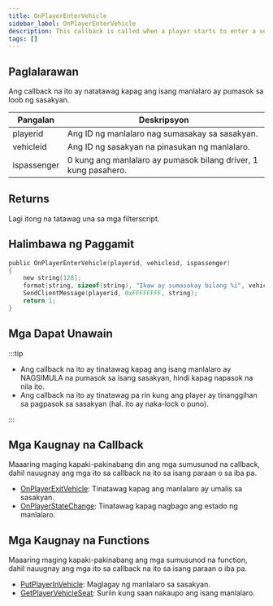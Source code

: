 ```yaml
---
title: OnPlayerEnterVehicle
sidebar_label: OnPlayerEnterVehicle
description: This callback is called when a player starts to enter a vehicle, meaning the player is not in vehicle yet at the time this callback is called.
tags: []
---
```


<VersionWarn name='callback' version='SA-MP 0.3.7' />

## Paglalarawan

Ang callback na ito ay natatawag kapag ang isang manlalaro ay pumasok sa loob ng sasakyan.

| Pangalan    | Deskripsyon                                                    |
| ----------- | -------------------------------------------------------------- |
| playerid     | Ang ID ng manlalaro nag sumasakay sa sasakyan.                  |
| vehicleid | Ang ID ng sasakyan na pinasukan ng manlalaro.               |
| ispassenger | 0 kung ang manlalaro ay pumasok bilang driver, 1 kung pasahero.

## Returns

Lagi itong na tatawag una sa mga filterscript.

## Halimbawa ng Paggamit

```c
public OnPlayerEnterVehicle(playerid, vehicleid, ispassenger)
{
    new string[128];
    format(string, sizeof(string), "Ikaw ay sumasakay bilang %i", vehicleid);
    SendClientMessage(playerid, 0xFFFFFFFF, string);
    return 1;
}
```

## Mga Dapat Unawain

:::tip

- Ang callback na ito ay tinatawag kapag ang isang manlalaro ay NAGSIMULA na pumasok sa isang sasakyan, hindi kapag napasok na nila ito.
- Ang callback na ito ay tinatawag pa rin kung ang player ay tinanggihan sa pagpasok sa sasakyan (hal. ito ay naka-lock o puno).

:::

## Mga Kaugnay na Callback

Maaaring maging kapaki-pakinabang din ang mga sumusunod na callback, dahil nauugnay ang mga ito sa callback na ito sa isang paraan o sa iba pa.

- [OnPlayerExitVehicle](OnPlayerExitVehicle): Tinatawag kapag ang manlalaro ay umalis sa sasakyan.
- [OnPlayerStateChange](OnPlayerStateChange): Tinatawag kapag nagbago ang estado ng manlalaro.

## Mga Kaugnay na Functions

Maaaring maging kapaki-pakinabang ang mga sumusunod na function, dahil nauugnay ang mga ito sa callback na ito sa isang paraan o iba pa.

- [PutPlayerInVehicle](../functions/PutPlayerInVehicle): Maglagay ng manlalaro sa sasakyan.
- [GetPlayerVehicleSeat](../functions/GetPlayerVehicleSeat): Suriin kung saan nakaupo ang isang manlalaro.
